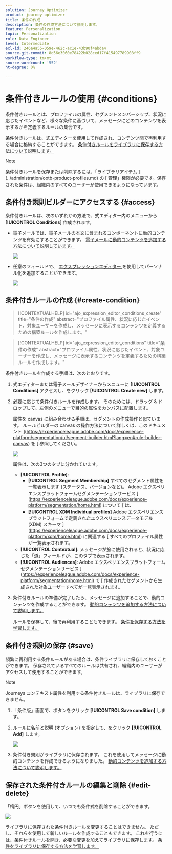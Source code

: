 ```yaml
---
solution: Journey Optimizer
product: journey optimizer
title: 条件の作成
description: 条件の作成方法について説明します。
feature: Personalization
topic: Personalization
role: Data Engineer
level: Intermediate
exl-id: 246a4a55-059e-462c-ac1e-43b90f4abda4
source-git-commit: 8d56e3060e78422b028ced17f415497789908ff9
workflow-type: tm+mt
source-wordcount: '552'
ht-degree: 0%

---
```


# 条件付きルールの使用 {#conditions}

条件付きルールとは、プロファイルの属性、セグメントメンバーシップ、状況に応じたイベントなど、様々な条件に基づいて、メッセージにどのコンテンツを表示するかを定義するルールの集合です。

条件付きルールは、式エディターを使用して作成され、コンテンツ間で再利用する場合に格納することができます。 [条件付きルールをライブラリに保存する方法について説明します。](#save)

>[!NOTE]
>
>条件付きルールを保存または削除するには、「ライブラリアイテム ](../administration/ootb-product-profiles.md) の [ 管理」権限が必要です。保存された条件は、組織内のすべてのユーザーが使用できるようになっています。

## 条件付き規則ビルダーにアクセスする {#access}

条件付きルールは、次のいずれかの方法で、式エディター内のメニューから **[!UICONTROL Conditions]** 作成されます。

* 電子メールでは、電子メールの本文に含まれるコンポーネントに動的コンテンツを有効にすることができます。 [電子メールに動的コンテンツを追加する方法について説明しています。](dynamic-content.md#emails)

   ![](assets/conditions-access-email.png)

* 任意のフィールドで、 [ エクスプレッションエディター ](personalization-build-expressions.md) を使用してパーソナル化を追加することができます。

   ![](assets/conditions-access-editor.png)

## 条件付きルールの作成 {#create-condition}

>[!CONTEXTUALHELP]
>id="ajo_expression_editor_conditions_create"
>title="条件の作成"
>abstract="プロファイル属性、状況に応じたイベント、対象ユーザーを作成し、メッセージに表示するコンテンツを定義するための構築ルールを作成します。"

>[!CONTEXTUALHELP]
>id="ajo_expression_editor_conditions"
>title="条件の作成"
>abstract="プロファイル属性、状況に応じたイベント、対象ユーザーを作成し、メッセージに表示するコンテンツを定義するための構築ルールを作成します。"

条件付きルールを作成する手順は、次のとおりです。

1. 式エディターまたは電子メールデザイナーからメニューに **[!UICONTROL Conditions]** アクセスし、をクリック **[!UICONTROL Create new]** します。

1. 必要に応じて条件付きルールを作成します。 そのためには、ドラッグ &amp; ドロップして、左側のメニューで目的の属性をカンバスに配置します。

   属性を canvas に組み合わせる手順は、セグメントの作成操作と似ています。 ルールビルダーの canvas の操作方法について詳しくは、このドキュメント ](https://experienceleague.adobe.com/docs/experience-platform/segmentation/ui/segment-builder.html?lang=en#rule-builder-canvas) を [ 参照してください。

   ![](assets/conditions-create.png)

   属性は、次の3つのタブに分かれています。

   * **[!UICONTROL Profile]**:
      * **[!UICONTROL Segment Membership]** すべてのセグメント属性を一覧表示します (ステータス、バージョンなど)。 Adobe エクスペリエンスプラットフォームセグメンテーションサービス ](https://experienceleague.adobe.com/docs/experience-platform/segmentation/home.html) について [ は、
      * **[!UICONTROL XDM Individual profiles]** Adobe エクスペリエンスプラットフォームで定義されたエクスペリエンスデータモデル (XDM) スキーマ ](https://experienceleague.adobe.com/docs/experience-platform/xdm/home.html) に関連する [ すべてのプロファイル属性が一覧表示されます。
   * **[!UICONTROL Contextual]**: メッセージが旅に使用されると、状況に応じた「道」フィールドが、このタブで表示されます。
   * **[!UICONTROL Audiences]**: Adobe エクスペリエンスプラットフォームセグメンテーションサービス ](https://experienceleague.adobe.com/docs/experience-platform/segmentation/home.html) で [ 作成されたセグメントから生成された対象ユーザーすべてが一覧表示されます。

1. 条件付きルールの準備が完了したら、メッセージに追加することで、動的コンテンツを作成することができます。 [動的コンテンツを追加する方法について説明します。](dynamic-content.md)

   ルールを保存して、後で再利用することもできます。 [条件を保存する方法を学習します。](#save)

## 条件付き規則の保存 {#save}

頻繁に再利用する条件ルールがある場合は、条件ライブラリに保存しておくことができます。 保存されているすべてのルールは共有され、組織内のユーザーがアクセスして使用することができます。

>[!NOTE]
>
>Journeys コンテキスト属性を利用する条件付きルールは、ライブラリに保存できません。

1. 「条件版」画面で、ボタンをクリック **[!UICONTROL Save condition]** します。

1. ルールに名前と説明 (オプション) を指定して、をクリック **[!UICONTROL Add]** します。

   ![](assets/conditions-name-description.png)

1. 条件付き規則がライブラリに保存されます。 これを使用してメッセージに動的コンテンツを作成できるようになりました。 [動的コンテンツを追加する方法について説明します。](dynamic-content.md)

## 保存された条件付きルールの編集と削除 {#edit-delete}

「楕円」ボタンを使用して、いつでも条件式を削除することができます。

![](assets/conditions-open.png)

ライブラリに保存された条件付きルールを変更することはできません。 ただし、それらを使用して新しいルールを作成することもできます。 これを行うには、条件付きルールを開き、必要な変更を加えてライブラリに保存します。 [条件をライブラリに保存する方法を学習します。](#save)
